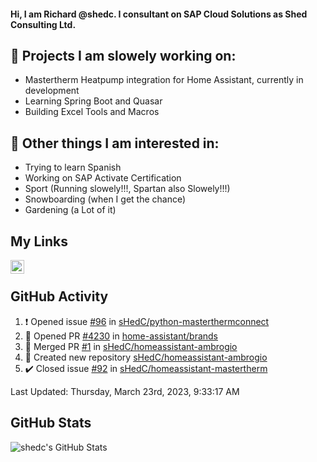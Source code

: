 #### Hi, I am Richard @shedc. I consultant on SAP Cloud Solutions as Shed Consulting Ltd.

## 👋 Projects I am slowely working on:
- Mastertherm Heatpump integration for Home Assistant, currently in development
- Learning Spring Boot and Quasar
- Building Excel Tools and Macros

## 👀 Other things I am interested in:
- Trying to learn Spanish
- Working on SAP Activate Certification
- Sport (Running slowely!!!, Spartan also Slowely!!!)
- Snowboarding (when I get the chance)
- Gardening (a Lot of it)

## My Links
[<img align="left" alt="shedc | LinkedIn" width="22px" src="https://cdn.jsdelivr.net/npm/simple-icons@v3/icons/linkedin.svg" />][linkedin]

<br/>

## GitHub Activity
<!--RECENT_ACTIVITY:start-->
1. ❗️ Opened issue [#96](https://github.com/sHedC/python-masterthermconnect/issues/96) in [sHedC/python-masterthermconnect](https://github.com/sHedC/python-masterthermconnect)
2. 💪 Opened PR [#4230](https://github.com/home-assistant/brands/pull/4230) in [home-assistant/brands](https://github.com/home-assistant/brands)
3. 🎉 Merged PR [#1](https://github.com/sHedC/homeassistant-ambrogio/pull/1) in [sHedC/homeassistant-ambrogio](https://github.com/sHedC/homeassistant-ambrogio)
4. 📔 Created new repository [sHedC/homeassistant-ambrogio](https://github.com/sHedC/homeassistant-ambrogio)
5. ✔️ Closed issue [#92](https://github.com/sHedC/homeassistant-mastertherm/issues/92) in [sHedC/homeassistant-mastertherm](https://github.com/sHedC/homeassistant-mastertherm)
<!--RECENT_ACTIVITY:end-->
<!--RECENT_ACTIVITY:last_update-->
Last Updated: Thursday, March 23rd, 2023, 9:33:17 AM
<!--RECENT_ACTIVITY:last_update_end-->

## GitHub Stats
<img align="left" alt="shedc's GitHub Stats" src="https://github-readme-stats.vercel.app/api?username=shedc&show_icons=true&hide_title=true" />

[linkedin]: https://www.linkedin.com/in/richard-holmes-3314251/

